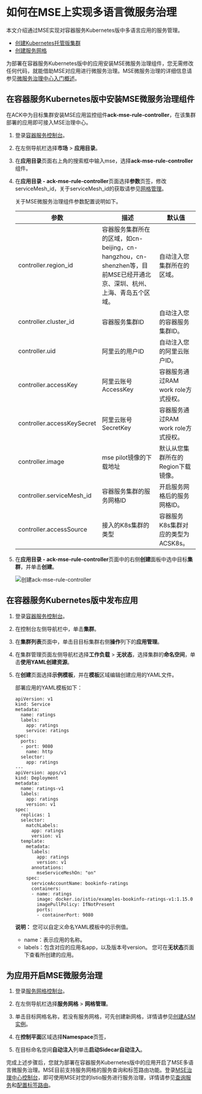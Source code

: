 # 如何在MSE上实现多语言微服务治理

本文介绍通过MSE实现对容器服务Kubernetes版中多语言应用的服务管理。

-   [创建Kubernetes托管版集群](/cn.zh-CN/Kubernetes集群用户指南/集群/创建集群/创建Kubernetes托管版集群.md)
-   [创建服务网格]()

为部署在容器服务Kubernetes版中的应用安装MSE微服务治理组件，您无需修改任何代码，就能借助MSE对应用进行微服务治理。MSE微服务治理的详细信息请参见[微服务治理中心入门概述]()。

## 在容器服务Kubernetes版中安装MSE微服务治理组件

在ACK中为目标集群安装MSE应用监控组件**ack-mse-rule-controller**，在该集群部署的应用即可接入MSE治理中心。

1.  登录[容器服务控制台](https://cs.console.aliyun.com)。

2.  在左侧导航栏选择**市场** \> **应用目录**。

3.  在**应用目录**页面右上角的搜索框中输入mse，选择**ack-mse-rule-controller**组件。

4.  在**应用目录 - ack-mse-rule-controller**页面选择**参数**页签，修改serviceMesh\_id，关于serviceMesh\_id的获取请参见[网格管理](https://servicemesh.console.aliyun.com/#/instances)。

    关于MSE微服务治理组件参数配置说明如下。

    |参数|描述|默认值|
    |--|--|---|
    |controller.region\_id|容器服务集群所在的区域，如cn-beijing，cn-hangzhou，cn-shenzhen等，目前MSE已经开通北京、深圳、杭州、上海、青岛五个区域。|自动注入您集群所在的区域。|
    |controller.cluster\_id|容器服务集群ID|自动注入您的容器服务集群ID。|
    |controller.uid|阿里云的用户ID|自动注入您的阿里云账户ID。|
    |controller.accessKey|阿里云账号AccessKey|容器服务通过RAM work role方式授权。|
    |controller.accessKeySecret|阿里云账号SecretKey|容器服务通过RAM work role方式授权。|
    |controller.image|mse pilot镜像的下载地址|默认从您集群所在的Region下载镜像。|
    |controller.serviceMesh\_id|容器服务集群的服务网格ID|开启服务网格后的服务网格ID。|
    |controller.accessSource|接入的K8s集群的类型|容器服务K8s集群对应的类型为ACSK8s。|

5.  在**应用目录 - ack-mse-rule-controller**页面中的右侧**创建**面板中选中目标**集群**，并单击**创建**。

    ![创建ack-mse-rule-controller](https://static-aliyun-doc.oss-accelerate.aliyuncs.com/assets/img/zh-CN/6878560061/p167801.png)


## 在容器服务Kubernetes版中发布应用

1.  登录[容器服务控制台](https://cs.console.aliyun.com)。

2.  在控制台左侧导航栏中，单击**集群**。

3.  在**集群列表**页面中，单击目目标集群右侧**操作**列下的**应用管理**。

4.  在集群管理页面左侧导航栏选择**工作负载** \> **无状态**，选择集群的**命名空间**，单击**使用YAML创建资源**。

5.  在**创建**页面选择**示例模板**，并在**模板**区域编辑创建应用的YAML文件。

    部署应用的YAML模板如下：

    ```
    apiVersion: v1
    kind: Service
    metadata:
      name: ratings
      labels:
        app: ratings
        service: ratings
    spec:
      ports:
      - port: 9080
        name: http
      selector:
        app: ratings
    ---
    apiVersion: apps/v1
    kind: Deployment
    metadata:
      name: ratings-v1
      labels:
        app: ratings
        version: v1
    spec:
      replicas: 1
      selector:
        matchLabels:
          app: ratings
          version: v1
      template:
        metadata:
          labels:
            app: ratings
            version: v1
          annotations:
            mseServiceMeshOn: "on"
        spec:
          serviceAccountName: bookinfo-ratings
          containers:
          - name: ratings
            image: docker.io/istio/examples-bookinfo-ratings-v1:1.15.0
            imagePullPolicy: IfNotPresent
            ports:
            - containerPort: 9080
    ```

    **说明：** 您可以自定义命名YAML模板中的示例值。

    -   name：表示应用的名称。
    -   labels：包含对应的应用名app，以及版本号version。
    您可在**无状态**页面下查看所创建的应用。


## 为应用开启MSE微服务治理

1.  登录[服务网格控制台](https://servicemesh.console.aliyun.com/)。

2.  在左侧导航栏选择**服务网格** \> **网格管理**。

3.  单击目标网格名称，若没有服务网格，可先创建新网格，详情请参见[创建ASM实例]()。

4.  在**控制平面**区域选择**Namespace**页签，

5.  在目标命名空间**自动注入**列单击**启动Sidecar自动注入**。


完成上述步骤后，您就为部署在容器服务Kubernetes版中的应用开启了MSE多语言微服务治理。MSE目前支持服务网格的服务查询和标签路由功能。登录[MSE治理中心控制台](http://edasmsc.console.aliyun.com)，即可使用MSE对您的Istio服务进行服务治理，详情请参见[查询服务](/cn.zh-CN/微服务治理/多语言服务治理/查询服务.md)和[配置标签路由](/cn.zh-CN/微服务治理/多语言服务治理/配置标签路由.md)。

